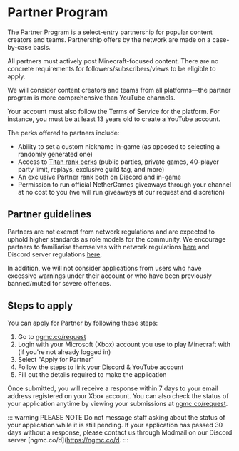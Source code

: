 # Partner Program

The Partner Program is a select-entry partnership for popular content creators and teams. Partnership offers by the network are made on a case-by-case basis.

All partners must actively post Minecraft-focused content. There are no concrete requirements for followers/subscribers/views to be eligible to apply.

We will consider content creators and teams from all platforms—the partner program is more comprehensive than YouTube channels.

Your account must also follow the Terms of Service for the platform. For instance, you must be at least 13 years old to create a YouTube account.

The perks offered to partners include:
* Ability to set a custom nickname in-game (as opposed to selecting a randomly generated one)
* Access to [Titan rank perks](https://store.nethergames.org) (public parties, private games, 40-player party limit, replays, exclusive guild tag, and more)
* An exclusive Partner rank both on Discord and in-game
* Permission to run official NetherGames giveaways through your channel at no cost to you (we will run giveaways at our request and discretion)

## Partner guidelines

Partners are not exempt from network regulations and are expected to uphold higher standards as role models for the community. We encourage partners to familiarise themselves with network regulations [here](https://ngmc.co/tac) and Discord server regulations [here](https://support.nethergames.org/discord-server-regulations.html).

In addition, we will not consider applications from users who have excessive warnings under their account or who have been previously banned/muted for severe offences.

## Steps to apply

You can apply for Partner by following these steps:

1. Go to [ngmc.co/request](https://ngmc.co/request)
2. Login with your Microsoft (Xbox) account you use to play Minecraft with (if you're not already logged in)
3. Select "Apply for Partner"
4. Follow the steps to link your Discord & YouTube account
5. Fill out the details required to make the application
   
Once submitted, you will receive a response within 7 days to your email address registered on your Xbox account. You can also check the status of your application anytime by viewing your submissions at [ngmc.co/request](https://ngmc.co/request).

::: warning PLEASE NOTE 
Do not message staff asking about the status of your application while it is still pending. If your application has passed 30 days without a response, please contact us through Modmail on our Discord server [ngmc.co/d](https://ngmc.co/d.
:::
